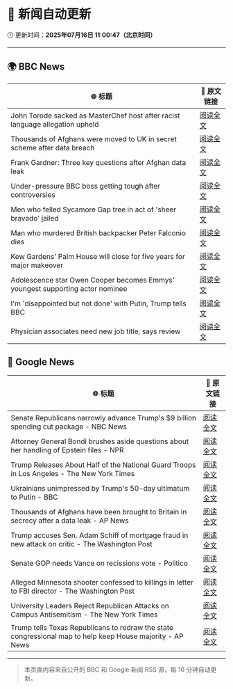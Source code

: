 # 🧠 新闻自动更新

🕒 更新时间：**2025年07月16日 11:00:47（北京时间）**

---

## 🌍 BBC News

| 🌐 标题 | 🔗 原文链接 |
|--------|-------------|
| John Torode sacked as MasterChef host after racist language allegation upheld | [阅读全文](https://www.bbc.com/news/articles/c8j1vzngdjpo) |
| Thousands of Afghans were moved to UK in secret scheme after data breach | [阅读全文](https://www.bbc.com/news/articles/cvg8zy78787o) |
| Frank Gardner: Three key questions after Afghan data leak | [阅读全文](https://www.bbc.com/news/articles/c9w12kdg5zko) |
| Under-pressure BBC boss getting tough after controversies | [阅读全文](https://www.bbc.com/news/articles/c20pyjggzzro) |
| Men who felled Sycamore Gap tree in act of 'sheer bravado' jailed | [阅读全文](https://www.bbc.com/news/articles/c93969ln7zwo) |
| Man who murdered British backpacker Peter Falconio dies | [阅读全文](https://www.bbc.com/news/articles/cjrlg4x8e78o) |
| Kew Gardens' Palm House will close for five years for major makeover | [阅读全文](https://www.bbc.com/news/articles/cpwq08rxxklo) |
| Adolescence star Owen Cooper becomes Emmys' youngest supporting actor nominee | [阅读全文](https://www.bbc.com/news/articles/cjelpe2y3plo) |
| I'm 'disappointed but not done' with Putin, Trump tells BBC | [阅读全文](https://www.bbc.com/news/articles/c1e02q12z32o) |
| Physician associates need new job title, says review | [阅读全文](https://www.bbc.com/news/articles/c70r7d7z0wro) |

## 📰 Google News

| 🌐 标题 | 🔗 原文链接 |
|--------|-------------|
| Senate Republicans narrowly advance Trump's $9 billion spending cut package - NBC News | [阅读全文](https://news.google.com/rss/articles/CBMivgFBVV95cUxPckZnVlY0eV9YS0RqSHVkT0FkcW9Jdjl0MFMxbWR4TXhxZjZfU3NYcGpQSS1HQ19TR2huSDRHX3FRRE5hVnNoeEFBeld5VUc2b3lQdzlGQXVsNWw0d0lNd2N4Z18zb1BYOGRJTl9WeDBjc1QwdHdNcGlvdkZIT1NYRFh0Ni1aYWRoZzllRm1TVUcyQk1ib1dndk1IZ3g4ajZndTNfZVl6MlQyT2FScDRuNXNIM09pV3NiQTh4ZFBR0gFWQVVfeXFMTUJLT2l1ZUR6TTNULUljcGR0V0FtTVRoNFlwWF9adTh0Vi1lYXZscVdiS1VuVmkzYlpFdGZVT3FpS2FTRWVEUG5yS1I0cnZaVllvbV9vd2c?oc=5) |
| Attorney General Bondi brushes aside questions about her handling of Epstein files - NPR | [阅读全文](https://news.google.com/rss/articles/CBMijwFBVV95cUxOaHFkZVpXaHhmaTM2M1M4VWt0Rm9lYlB3Z3pZaWE5ODR5TjBaWE9ZWmVMOExFUlZzN28xUTNEV2E2SUFBNEhfQmtQbEpDVjItNmYxM3hZOVAxNXNlREc3T19vQXZRTTRqaGx3VjBGTTN5UHQ1YUNfSmw0ZTdETU9YZDBDZ0JUNWFtdDBUbTFHWQ?oc=5) |
| Trump Releases About Half of the National Guard Troops in Los Angeles - The New York Times | [阅读全文](https://news.google.com/rss/articles/CBMigAFBVV95cUxNVU5MTTg5SDNleDg3S3JtV1pEUTJsek4wSy03ZHJUYURVNWxzNDZUVjJyQlBJZ1NaS0JnSkRRSEc3TFJpRVpGV3ZMMXRGVHk0N2wtRm1ub0JiWWlhakJmQnAwT3dVTldVc0hnX0VVdjZ0WHdzdUQtMWJzd3lGY1JsTw?oc=5) |
| Ukrainians unimpressed by Trump's 50-day ultimatum to Putin - BBC | [阅读全文](https://news.google.com/rss/articles/CBMiWkFVX3lxTFBCbV9vM2p5RUdtNXB4RHkxY09IVlM2TFRZcjc2bFFXcE9FMk41cmRnYTA3SXB3YVJDa3R3cnItY1pzRm1OTklQTEY3ek43V2RjY3lDZmRRU0dXUdIBX0FVX3lxTE9WRkt5LUp4SUNNZnVvUTNzQnFUUzVTMjV5dHhZb2tOZ1BKZG9kTDhuRFk5YTYxV2sxTXd2VXdyeXRISlRDVVNSQ0tsVlpzb3VJa3dwRnN2T183R3A5QVo4?oc=5) |
| Thousands of Afghans have been brought to Britain in secrecy after a data leak - AP News | [阅读全文](https://news.google.com/rss/articles/CBMikgFBVV95cUxNeWhnV0NTdkFEaTI5ajNIM29hamVOZ3o0YnRDNExQRUxTWjl6QW9pSEREZkVkbXNMczdYaGhYeTYtSHotQk82MmRzQTB1T1IxNHFNREFtTkdNV0lJLTduT2J3WUtpbnhUWTFEOWdKalJiSktUOUs1VnZrR2ItTVEwM0V3dzhjZzBSQnBGYWpOODNfdw?oc=5) |
| Trump accuses Sen. Adam Schiff of mortgage fraud in new attack on critic - The Washington Post | [阅读全文](https://news.google.com/rss/articles/CBMihgFBVV95cUxOdTFnM0ZsY1N3VUY0c2R5NEttWGNxbmgxM0tuOXY3bjd5ZC1fc09fVWF0TThELVQ2b2JreEVGbGVaQ1FQV3VRY0JtWHQtRHVWclAteU1KTWk2NGJ5eWx1TFFPWjdQSS1hSElSVmNuVU1sT1ZYYlVLSkVYaVhVaTgxZFVudnhlZw?oc=5) |
| Senate GOP needs Vance on recissions vote - Politico | [阅读全文](https://news.google.com/rss/articles/CBMirAFBVV95cUxNUkpNUWhJXzFYaklsaVZuMUp4SnRvZlZXRkVYTWJnX3lWSFFVRVhFejlvYm1fUU5tTkVuR2hsU0lDUTRMazFBOEQ1clB6R2FHb0tJTi1PVUVqTGx0Ujc0UVVyV2dydngwRVl6Rm9fX0EyeUV4RVJWaWhBOU1SZmExQXljUkVXakhxemE3ZnM1eW9LTEI4T09LcUVnOG5MdWNnYTR4dTNDeTV3dWI4?oc=5) |
| Alleged Minnesota shooter confessed to killings in letter to FBI director - The Washington Post | [阅读全文](https://news.google.com/rss/articles/CBMimgFBVV95cUxNMlNyaWNnbFBNZU51SHZPQzZEQS1TVzk0T2tpRDRkcWxNclNaUy1CN1Rndkg4RG1pRW5JVjY5RWp4VWVaTVRoeWZZemFFNmc4azlYbXcxSE10ZGNXelA5Z1g2MmJXWEhpZjRoTmdhanZCMHJPUGdYdGRoVmtMVWlEckNUNEVuaDMxcHpNRWxjQUJmZGZLYkFGWUJn?oc=5) |
| University Leaders Reject Republican Attacks on Campus Antisemitism - The New York Times | [阅读全文](https://news.google.com/rss/articles/CBMiogFBVV95cUxPdk5JMTZnTlJKXzgzQkx6YnU0ald6Q3drZ1BmWkJuSkRjbTJ6bmFybUgxdXZ1VnNPWVRFZGZGalV3X3EwNFBwc1NWeFZoUURNVGZRU2NUZWZZSExBOWNQZ1lfekFPLUtWM3N6VklLbXVKMU9PcWk5VXpCdUFIc2xoUnFHSUZMRVVpblh0MWZFaEdVNTVQT0dDdzlfaEJVYWxKN3c?oc=5) |
| Trump tells Texas Republicans to redraw the state congressional map to help keep House majority - AP News | [阅读全文](https://news.google.com/rss/articles/CBMisgFBVV95cUxPZDhaU2NHX09JQlZTQjc4dC1PVXNMRnRkMDFJanZqVEctc2dabW91UFVfbEF3clJkZ1Y3QTRVQndXQUc2Nk1tZUN5TTF1bnFfY090UGV4eFQ2MTB6eDg2U2ZoNEF1Q3lXRGpEUnpSZUNQSFN4MjNQbE81R0h0VHh4WEtMTGRwcndNeEpxTkFlQmdNQnk5TWd3Wkl4M3JQSHlBSTB0ckN5VkxGVHRyazVXbHRB?oc=5) |

---
> 本页面内容来自公开的 BBC 和 Google 新闻 RSS 源，每 10 分钟自动更新。